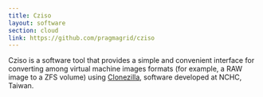 ```yaml
---
title: Cziso
layout: software
section: cloud
link: https://github.com/pragmagrid/cziso
---
```


Cziso is a software tool that provides a simple and convenient interface for
converting among virtual machine images formats (for example, a RAW image to a ZFS
volume) using [Clonezilla][1], software developed at NCHC, Taiwan.

[1]: http://clonezilla.org/developers/



